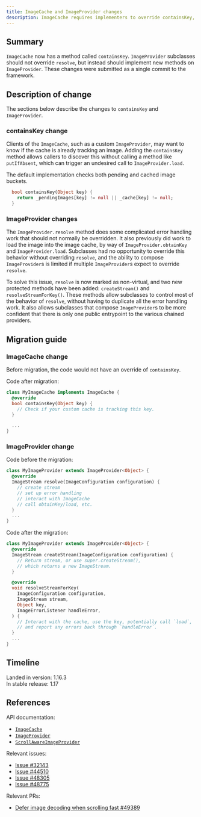 ```yaml
---
title: ImageCache and ImageProvider changes
description: ImageCache requires implementers to override containsKey, and ImageProvider has marked resolve as @nonVirtual.
---
```


## Summary

`ImageCache` now has a method called `containsKey`.
`ImageProvider` subclasses should not override `resolve`,
but instead should implement new methods on `ImageProvider`.
These changes were submitted as a single commit to the framework.

## Description of change

The sections below describe the changes to `containsKey`
and `ImageProvider`.

### containsKey change

Clients of the `ImageCache`, such as a custom `ImageProvider`,
may want to know if the cache is already tracking an image.
Adding the `containsKey` method allows callers to discover
this without calling a method like `putIfAbsent`,
which can trigger an undesired call to `ImageProvider.load`.

The default implementation checks both pending and cached
image buckets.

```dart
  bool containsKey(Object key) {
    return _pendingImages[key] != null || _cache[key] != null;
  }
```

### ImageProvider changes

The `ImageProvider.resolve` method does some complicated
error handling work that should not normally be overridden.
It also previously did work to load the image into the
image cache, by way of `ImageProvider.obtainKey` and
`ImageProvider.load`. Subclasses had no opportunity to
override this behavior without overriding `resolve`,
and the ability to compose `ImageProvider`s is limited
if multiple `ImageProvider`s expect to override `resolve`.

To solve this issue, `resolve` is now marked as non-virtual,
and two new protected methods have been added: `createStream()`
and `resolveStreamForKey()`.
These methods allow subclasses to control most of the behavior
of `resolve`, without having to duplicate all the error handling work.
It also allows subclasses that compose `ImageProvider`s
to be more confident that there is only one public entrypoint
to the various chained providers.

## Migration guide

### ImageCache change

Before migration, the code would not have an override of `containsKey`.

Code after migration:

```dart
class MyImageCache implements ImageCache {
  @override
  bool containsKey(Object key) {
    // Check if your custom cache is tracking this key.
  }

  ...
}
```

### ImageProvider change

Code before the migration:

```dart
class MyImageProvider extends ImageProvider<Object> {
  @override
  ImageStream resolve(ImageConfiguration configuration) {
    // create stream
    // set up error handling
    // interact with ImageCache
    // call obtainKey/load, etc.
  }
  ...
}
```

Code after the migration:

```dart
class MyImageProvider extends ImageProvider<Object> {
  @override
  ImageStream createStream(ImageConfiguration configuration) {
    // Return stream, or use super.createStream(),
    // which returns a new ImageStream.
  }

  @override
  void resolveStreamForKey(
    ImageConfiguration configuration,
    ImageStream stream,
    Object key,
    ImageErrorListener handleError,
  ) {
    // Interact with the cache, use the key, potentially call `load`,
    // and report any errors back through `handleError`.
  }
  ...
}

```

## Timeline

Landed in version: 1.16.3<br>
In stable release: 1.17

## References

API documentation:

* [`ImageCache`][]
* [`ImageProvider`][]
* [`ScrollAwareImageProvider`][]

Relevant issues:

* [Issue #32143][]
* [Issue #44510][]
* [Issue #48305][]
* [Issue #48775][]

Relevant PRs:

* [Defer image decoding when scrolling fast #49389][]

[Stopped increasing the cache size to accommodate large images]: {{site.repo.flutter}}/pull/47387
[`ImageCache`]: {{site.api}}/flutter/painting/ImageCache-class.html
[`ImageProvider`]: {{site.api}}/flutter/painting/ImageProvider-class.html
[`ScrollAwareImageProvider`]: {{site.api}}/flutter/widgets/ScrollAwareImageProvider-class.html
[Issue #32143]: {{site.repo.flutter}}/issues/32143
[Issue #44510]: {{site.repo.flutter}}/issues/44510
[Issue #48305]: {{site.repo.flutter}}/issues/48305
[Issue #48775]: {{site.repo.flutter}}/issues/48775
[Defer image decoding when scrolling fast #49389]: {{site.repo.flutter}}/pull/49389
